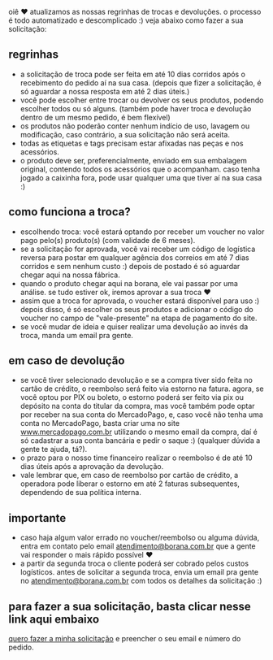 oiê ♥ atualizamos as nossas regrinhas de trocas e devoluções. o processo é todo automatizado e descomplicado :)
veja abaixo como fazer a sua solicitação:

## regrinhas

- a solicitação de troca pode ser feita em até 10 dias corridos após o recebimento do pedido aí na sua casa. (depois que fizer a solicitação, é só aguardar a nossa resposta em até 2 dias úteis.)
- você pode escolher entre trocar ou devolver os seus produtos, podendo escolher todos ou só alguns. (também pode haver troca e devolução dentro de um mesmo pedido, é bem flexível)
- os produtos não poderão conter nenhum indício de uso, lavagem ou modificação, caso contrário, a sua solicitação não será aceita.
- todas as etiquetas e tags precisam estar afixadas nas peças e nos acessórios.
- o produto deve ser, preferencialmente, enviado em sua embalagem original, contendo todos os acessórios que o acompanham. caso tenha jogado a caixinha fora, pode usar qualquer uma que tiver aí na sua casa :)

## como funciona a troca?

- escolhendo troca: você estará optando por receber um voucher no valor pago pelo(s) produto(s) (com validade de 6 meses).
- se a solicitação for aprovada, você vai receber um código de logística reversa para postar em qualquer agência dos correios em até 7 dias corridos e sem nenhum custo :) depois de postado é só aguardar chegar aqui na nossa fábrica.
- quando o produto chegar aqui na borana, ele vai passar por uma análise. se tudo estiver ok, iremos aprovar a sua troca ♥
- assim que a troca for aprovada, o voucher estará disponível para uso :) depois disso, é só escolher os seus produtos e adicionar o código do voucher no campo de "vale-presente" na etapa de pagamento do site.
- se você mudar de ideia e quiser realizar uma devolução ao invés da troca, manda um email pra gente.

## em caso de devolução

- se você tiver selecionado devolução e se a compra tiver sido feita no cartão de crédito, o reembolso será feito via estorno na fatura. agora, se você optou por PIX ou boleto, o estorno poderá ser feito via pix ou depósito na conta do titular da compra, mas você também pode optar por receber na sua conta do MercadoPago, e, caso você não tenha uma conta no MercadoPago, basta criar uma no site www.mercadopago.com.br utilizando o mesmo email da compra, daí é só cadastrar a sua conta bancária e pedir o saque :) (qualquer dúvida a gente te ajuda, tá?).
- o prazo para o nosso time financeiro realizar o reembolso é de até 10 dias úteis após a aprovação da devolução.
- vale lembrar que, em caso de reembolso por cartão de crédito, a operadora pode liberar o estorno em até 2 faturas subsequentes, dependendo de sua política interna.

## importante

- caso haja algum valor errado no voucher/reembolso ou alguma dúvida, entra em contato pelo email [atendimento@borana.com.br](/) que a gente vai responder o mais rápido possível ♥
- a partir da segunda troca o cliente poderá ser cobrado pelos custos logísticos. antes de solicitar a segunda troca, envia um email pra gente no [atendimento@borana.com.br](/) com todos os detalhes da solicitação :)

## para fazer a sua solicitação, basta clicar nesse link aqui embaixo

[quero fazer a minha solicitação](/) e preencher o seu email e número do pedido.
